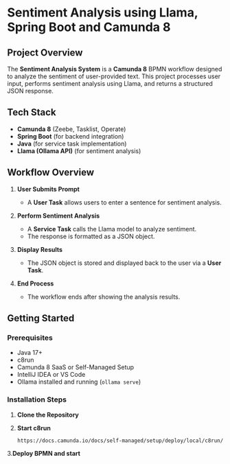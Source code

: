 # Sentiment Analysis using Llama, Spring Boot and Camunda 8

## Project Overview
The **Sentiment Analysis System** is a **Camunda 8** BPMN workflow designed to analyze the sentiment of user-provided text. This project processes user input, performs sentiment analysis using Llama, and returns a structured JSON response.

## Tech Stack
- **Camunda 8** (Zeebe, Tasklist, Operate)
- **Spring Boot** (for backend integration)
- **Java** (for service task implementation)
- **Llama (Ollama API)** (for sentiment analysis)

## Workflow Overview
1. **User Submits Prompt**  
   - A **User Task** allows users to enter a sentence for sentiment analysis.  

2. **Perform Sentiment Analysis**  
   - A **Service Task** calls the Llama model to analyze sentiment.  
   - The response is formatted as a JSON object.  

3. **Display Results**  
   - The JSON object is stored and displayed back to the user via a **User Task**.  

4. **End Process**  
   - The workflow ends after showing the analysis results.  

## Getting Started

### Prerequisites
- Java 17+
- c8run  
- Camunda 8 SaaS or Self-Managed Setup  
- IntelliJ IDEA or VS Code  
- Ollama installed and running (`ollama serve`)  

### Installation Steps
1. **Clone the Repository**
  
2. **Start c8run**
   ```sh
   https://docs.camunda.io/docs/self-managed/setup/deploy/local/c8run/
3.**Deploy BPMN and start**
